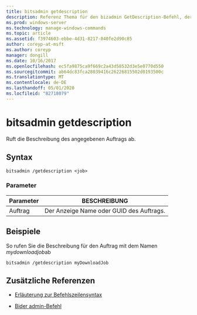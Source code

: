 ```yaml
---
title: bitsadmin getdescription
description: Referenz Thema für den bizadmin GetDescription-Befehl, der die Beschreibung des angegebenen Auftrags abruft.
ms.prod: windows-server
ms.technology: manage-windows-commands
ms.topic: article
ms.assetid: f3974603-ebbe-4d31-8217-040fe2d90c85
author: coreyp-at-msft
ms.author: coreyp
manager: dongill
ms.date: 10/16/2017
ms.openlocfilehash: ec5fa9875ca9f669c2a43d58532d3e5e0770d550
ms.sourcegitcommit: ab64dc83fca28039416c26226815502d0193500c
ms.translationtype: MT
ms.contentlocale: de-DE
ms.lasthandoff: 05/01/2020
ms.locfileid: "82718079"
---
```

# <a name="bitsadmin-getdescription"></a>bitsadmin getdescription

Ruft die Beschreibung des angegebenen Auftrags ab.

## <a name="syntax"></a>Syntax

```
bitsadmin /getdescription <job>
```

### <a name="parameters"></a>Parameter

| Parameter | BESCHREIBUNG |
| -------------- | -------------- |
| Auftrag | Der Anzeige Name oder GUID des Auftrags. |

## <a name="examples"></a>Beispiele

So rufen Sie die Beschreibung für den Auftrag mit dem Namen *mydownloadjob*ab

```
bitsadmin /getdescription myDownloadJob
```

## <a name="additional-references"></a>Zusätzliche Referenzen

- [Erläuterung zur Befehlszeilensyntax](command-line-syntax-key.md)

- [Bider admin-Befehl](bitsadmin.md)
